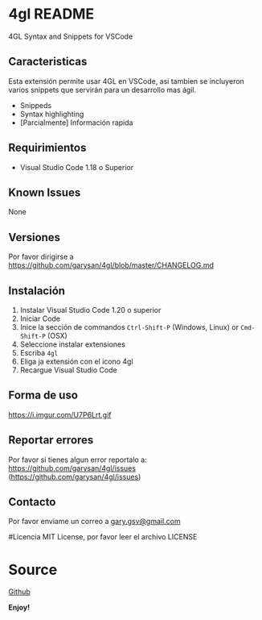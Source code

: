 # 4gl README
4GL Syntax and Snippets for VSCode

## Caracteristicas
Esta extensión permite usar 4GL en VSCode, asi tambien se incluyeron varios snippets que servirán para un desarrollo mas ágil.
- Snippeds
- Syntax highlighting
- [Parcialmente] Información rapida

## Requirimientos
- Visual Studio Code 1.18 o Superior

## Known Issues
None

## Versiones
Por favor dirigirse a https://github.com/garysan/4gl/blob/master/CHANGELOG.md

## Instalación
1. Instalar Visual Studio Code 1.20 o superior
2. Iniciar Code
3. Inice la sección de commandos `Ctrl-Shift-P` (Windows, Linux) or `Cmd-Shift-P` (OSX)
4. Seleccione instalar extensiones
5. Escriba `4gl`
6. Eliga ja extensión con el icono 4gl
7. Recargue Visual Studio Code

## Forma de uso
https://i.imgur.com/U7P6Lrt.gif

## Reportar errores
Por favor si tienes algun error reportalo a: https://github.com/garysan/4gl/issues (https://github.com/garysan/4gl/issues)

## Contacto
Por favor enviame un correo a gary.gsv@gmail.com

#Licencia
MIT License, por favor leer el archivo LICENSE

# Source
[Github](https://github.com/garysan/4gl)

**Enjoy!**

